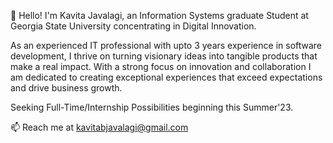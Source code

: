 👋 Hello! I'm Kavita Javalagi, an Information Systems graduate Student at Georgia State University concentrating in Digital Innovation.

As an experienced IT professional with upto 3 years experience in software development, I thrive on turning visionary ideas into tangible products that make a real impact. With a strong focus on innovation and collaboration I am dedicated to creating exceptional experiences that exceed expectations and drive business growth.

Seeking Full-Time/Internship Possibilities beginning this Summer'23.

📫 Reach me at kavitabjavalagi@gmail.com

<!---
KavitaJavalagi/KavitaJavalagi is a ✨ special ✨ repository because its `README.md` (this file) appears on your GitHub profile.
You can click the Preview link to take a look at your changes.
--->
